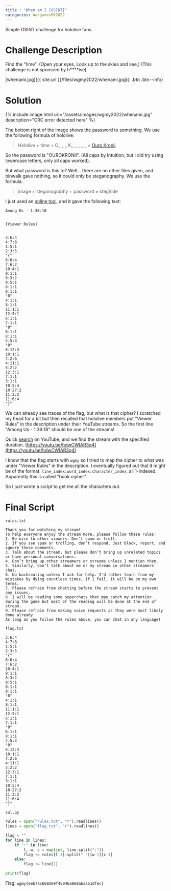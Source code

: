 ```yaml
---
title : "When am I [OSINT]"
categories: WargamesMY2022
---
```


Simple OSINT challenge for hololive fans.

# Challenge Description

Find the "time". (Open your eyes, Look up to the skies and see,) (This challenge is not sponsred by h\*\*\*\*ive)

[whenami.jpg]({{ site.url }}/files/wgmy2022/whenami.jpg){: .btn .btn--info}

# Solution

{% include image.html url="/assets/images/wgmy2022/whenami.jpg" description="CRC error detected here" %}

The bottom right of the image shows the password to something. We use the following formula of hololive:

> Hololive + time + O_ _ _ K_ _ _ _ _ = [Ouro Kronii](https://hololive.wiki/wiki/Ouro_Kronii)

So the password is "OUROKRONII". (All caps by intuition, but I did try using lowercase letters, only all caps worked).

But what password is this to? Well... there are no other files given, and binwalk gave nothing, so it could only be steganography. We use the formula:

> image + steganography + password = steghide

I just used an [online tool](https://futureboy.us/stegano/decinput.html), and it gave the following text:

```
Among Us - 1:36:18


[Viewer Rules]


3:6:4 
4:7:8 
1:5:1 
2:3:5 
"{" 
6:6:4 
7:6:2 
10:4:1 
9:1:1 
8:3:2 
9:5:1 
8:1:1 
8:1:1 
"0" 
4:1:1 
8:1:1 
11:1:1 
12:5:1 
6:1:1 
7:1:1 
"0" 
6:1:1 
8:1:1 
4:5:3 
"0" 
6:12:3 
10:1:1 
7:2:6 
4:11:1 
5:2:2 
12:3:1 
7:1:1 
3:1:1 
10:5:4 
10:27:2 
11:3:2 
11:6:4 
"}"
```

We can already see traces of the flag, but what is that cipher? I scratched my head for a bit but then recalled that hololive members put "Viewer Rules" in the description under their YouTube streams. So the first line "Among Us - 1:36:18" should be one of the streams!

Quick [search](https://www.youtube.com/results?search_query=ouro+kronii+among+us) on YouTube, and we find the stream with the specified duration. [https://youtu.be/hdwCWIAR3q4](https://youtu.be/hdwCWIAR3q4)

I know that the flag starts with `wgmy` so I tried to map the cipher to what was under "Viewer Rules" in the description. I eventually figured out that it might be of the format: `line_index:word_index:character_index`, all 1-indexed. Apparently this is called "book cipher".

So I just wrote a script to get me all the characters out.

# Final Script
`rules.txt`
```
Thank you for watching my stream!
To help everyone enjoy the stream more, please follow these rules:
1. Be nice to other viewers. Don’t spam or troll.
2. If you see spam or trolling, don’t respond. Just block, report, and ignore those comments.
3. Talk about the stream, but please don’t bring up unrelated topics or have personal conversations.
4. Don’t bring up other streamers or streams unless I mention them.
5. Similarly, don’t talk about me or my stream in other streamers’ chat.
6. No backseating unless I ask for help. I'd rather learn from my mistakes by dying countless times; if I fail, it will be on my own terms.
7. Please refrain from chatting before the stream starts to prevent any issues.
8. I will be reading some superchats that may catch my attention during the game but most of the reading will be done at the end of stream.
9. Please refrain from making voice requests as they were most likely done already.
As long as you follow the rules above, you can chat in any language!
```

`flag.txt`
```
3:6:4 
4:7:8 
1:5:1 
2:3:5 
"{" 
6:6:4 
7:6:2 
10:4:1 
9:1:1 
8:3:2 
9:5:1 
8:1:1 
8:1:1 
"0" 
4:1:1 
8:1:1 
11:1:1 
12:5:1 
6:1:1 
7:1:1 
"0" 
6:1:1 
8:1:1 
4:5:3 
"0" 
6:12:3 
10:1:1 
7:2:6 
4:11:1 
5:2:2 
12:3:1 
7:1:1 
3:1:1 
10:5:4 
10:27:2 
11:3:2 
11:6:4 
"}"
```

`sol.py`
```py
rules = open("rules.txt", "r").readlines()
lines = open("flag.txt", "r").readlines()

flag = ""
for line in lines:
    if ":" in line:
        l, w, c = map(int, line.split(":"))
        flag += rules[l-1].split(" ")[w-1][c-1]
    else:
        flag += line[1]

print(flag)
```

Flag: `wgmy{eeb7ac660269f45046a0e8abaa51dfec}`

